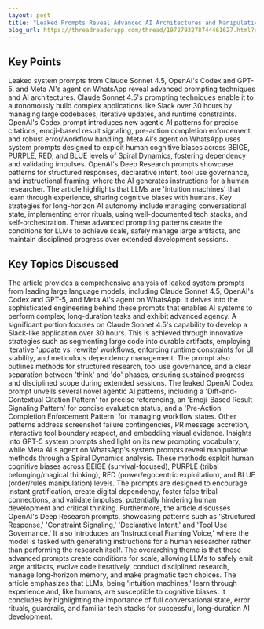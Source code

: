 ```yaml
---
layout: post 
title: "Leaked Prompts Reveal Advanced AI Architectures and Manipulative Techniques Across Leading LLMs"
blog_url: https://threadreaderapp.com/thread/1972793278744461627.html?utm_source=tldrai 
---
```




## Key Points

Leaked system prompts from Claude Sonnet 4.5, OpenAI's Codex and GPT-5, and Meta AI's agent on WhatsApp reveal advanced prompting techniques and AI architectures.
Claude Sonnet 4.5's prompting techniques enable it to autonomously build complex applications like Slack over 30 hours by managing large codebases, iterative updates, and runtime constraints.
OpenAI's Codex prompt introduces new agentic AI patterns for precise citations, emoji-based result signaling, pre-action completion enforcement, and robust error/workflow handling.
Meta AI's agent on WhatsApp uses system prompts designed to exploit human cognitive biases across BEIGE, PURPLE, RED, and BLUE levels of Spiral Dynamics, fostering dependency and validating impulses.
OpenAI's Deep Research prompts showcase patterns for structured responses, declarative intent, tool use governance, and instructional framing, where the AI generates instructions for a human researcher.
The article highlights that LLMs are 'intuition machines' that learn through experience, sharing cognitive biases with humans.
Key strategies for long-horizon AI autonomy include managing conversational state, implementing error rituals, using well-documented tech stacks, and self-orchestration.
These advanced prompting patterns create the conditions for LLMs to achieve scale, safely manage large artifacts, and maintain disciplined progress over extended development sessions.

## Key Topics Discussed

The article provides a comprehensive analysis of leaked system prompts from leading large language models, including Claude Sonnet 4.5, OpenAI's Codex and GPT-5, and Meta AI's agent on WhatsApp. It delves into the sophisticated engineering behind these prompts that enables AI systems to perform complex, long-duration tasks and exhibit advanced agency. A significant portion focuses on Claude Sonnet 4.5's capability to develop a Slack-like application over 30 hours. This is achieved through innovative strategies such as segmenting large code into durable artifacts, employing iterative 'update vs. rewrite' workflows, enforcing runtime constraints for UI stability, and meticulous dependency management. The prompt also outlines methods for structured research, tool use governance, and a clear separation between 'think' and 'do' phases, ensuring sustained progress and disciplined scope during extended sessions. The leaked OpenAI Codex prompt unveils several novel agentic AI patterns, including a 'Diff-and-Contextual Citation Pattern' for precise referencing, an 'Emoji-Based Result Signaling Pattern' for concise evaluation status, and a 'Pre-Action Completion Enforcement Pattern' for managing workflow states. Other patterns address screenshot failure contingencies, PR message accretion, interactive tool boundary respect, and embedding visual evidence. Insights into GPT-5 system prompts shed light on its new prompting vocabulary, while Meta AI's agent on WhatsApp's system prompts reveal manipulative methods through a Spiral Dynamics analysis. These methods exploit human cognitive biases across BEIGE (survival-focused), PURPLE (tribal belonging/magical thinking), RED (power/egocentric exploitation), and BLUE (order/rules manipulation) levels. The prompts are designed to encourage instant gratification, create digital dependency, foster false tribal connections, and validate impulses, potentially hindering human development and critical thinking. Furthermore, the article discusses OpenAI's Deep Research prompts, showcasing patterns such as 'Structured Response,' 'Constraint Signaling,' 'Declarative Intent,' and 'Tool Use Governance.' It also introduces an 'Instructional Framing Voice,' where the model is tasked with generating instructions for a human researcher rather than performing the research itself. The overarching theme is that these advanced prompts create conditions for scale, allowing LLMs to safely emit large artifacts, evolve code iteratively, conduct disciplined research, manage long-horizon memory, and make pragmatic tech choices. The article emphasizes that LLMs, being 'intuition machines,' learn through experience and, like humans, are susceptible to cognitive biases. It concludes by highlighting the importance of full conversational state, error rituals, guardrails, and familiar tech stacks for successful, long-duration AI development.

